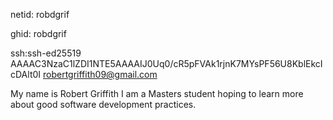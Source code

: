 
netid: robdgrif

ghid: robdgrif

ssh:ssh-ed25519 AAAAC3NzaC1lZDI1NTE5AAAAIJ0Uq0/cR5pFVAk1rjnK7MYsPF56U8KblEkcIcDAlt0I robertgriffith09@gmail.com

My name is Robert Griffith I am a Masters student hoping to learn more about good software development practices.
